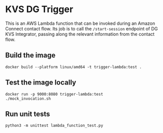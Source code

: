 # KVS DG Trigger

This is an AWS Lambda function that can be invoked during an Amazon Connect contact flow. Its job
is to call the `/start-session` endpoint of DG KVS Integrator, passing along the relevant 
information from the contact flow. 

## Build the image
```
docker build --platform linux/amd64 -t trigger-lambda:test .
```

## Test the image locally
```
docker run -p 9000:8080 trigger-lambda:test
./mock_invocation.sh
```

## Run unit tests
```
python3 -m unittest lambda_function_test.py
```
